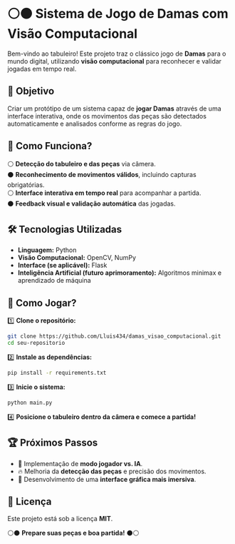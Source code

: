 # ⚪⚫ Sistema de Jogo de Damas com Visão Computacional  

Bem-vindo ao tabuleiro! Este projeto traz o clássico jogo de **Damas** para o mundo digital, utilizando **visão computacional** para reconhecer e validar jogadas em tempo real.  

## 🎯 Objetivo  
Criar um protótipo de um sistema capaz de **jogar Damas** através de uma interface interativa, onde os movimentos das peças são detectados automaticamente e analisados conforme as regras do jogo.  

## 🏁 Como Funciona?  
⚪ **Detecção do tabuleiro e das peças** via câmera.  
⚫ **Reconhecimento de movimentos válidos**, incluindo capturas obrigatórias.  
⚪ **Interface interativa em tempo real** para acompanhar a partida.  
⚫ **Feedback visual e validação automática** das jogadas.  

## 🛠️ Tecnologias Utilizadas  
- **Linguagem:** Python  
- **Visão Computacional:** OpenCV, NumPy  
- **Interface (se aplicável):** Flask 
- **Inteligência Artificial (futuro aprimoramento):** Algoritmos minimax e aprendizado de máquina  

## 🚀 Como Jogar?  
1️⃣ **Clone o repositório:**  
   ```bash
   git clone https://github.com/Lluis434/damas_visao_computacional.git
   cd seu-repositorio
   ```  
2️⃣ **Instale as dependências:**  
   ```bash
   pip install -r requirements.txt
   ```  
3️⃣ **Inicie o sistema:**  
   ```bash
   python main.py
   ```  
4️⃣ **Posicione o tabuleiro dentro da câmera e comece a partida!**  

## 🏆 Próximos Passos  
- 🏅 Implementação de **modo jogador vs. IA**.  
- 🔥 Melhoria da **detecção das peças** e precisão dos movimentos.  
- 🎨 Desenvolvimento de uma **interface gráfica mais imersiva**.  

## 📜 Licença  
Este projeto está sob a licença **MIT**.  

⚪⚫ **Prepare suas peças e boa partida!** ⚫⚪  
